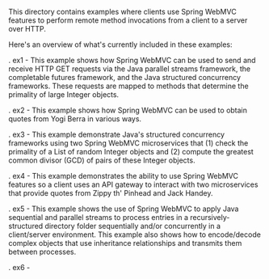 This directory contains examples where clients use Spring WebMVC
features to perform remote method invocations from a client to a
server over HTTP.

Here's an overview of what's currently included in these examples:

. ex1 - This example shows how Spring WebMVC can be used to send and
        receive HTTP GET requests via the Java parallel streams
        framework, the completable futures framework, and the Java
        structured concurrency frameworks.  These requests are mapped
        to methods that determine the primality of large Integer
        objects.

. ex2 - This example shows how Spring WebMVC can be used to obtain
        quotes from Yogi Berra in various ways.

. ex3 - This example demonstrate Java's structured concurrency
        frameworks using two Spring WebMVC microservices that (1)
        check the primality of a List of random Integer objects and
        (2) compute the greatest common divisor (GCD) of pairs of
        these Integer objects.

. ex4 - This example demonstrates the ability to use Spring WebMVC
        features so a client uses an API gateway to interact with two
        microservices that provide quotes from Zippy th' Pinhead and
        Jack Handey.

. ex5 - This example shows the use of Spring WebMVC to apply Java
        sequential and parallel streams to process entries in a
        recursively-structured directory folder sequentially and/or
        concurrently in a client/server environment.  This example
        also shows how to encode/decode complex objects that use
        inheritance relationships and transmits them between
        processes.

. ex6 - 
